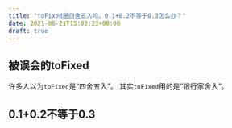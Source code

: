 ```yaml
---
title: "toFixed是四舍五入吗，0.1+0.2不等于0.3怎么办？"
date: 2021-06-21T15:03:23+08:00
draft: true
---
```




## 被误会的toFixed

许多人以为`toFixed`是“四舍五入”。
其实`toFixed`用的是“银行家舍入”。

## 0.1+0.2不等于0.3

